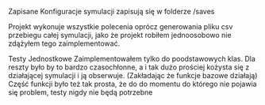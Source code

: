 Zapisane Konfiguracje symulacji zapisują się w folderze /saves

Projekt wykonuje wszystkie polecenia oprócz generowania pliku csv przebiegu całej symulacji, jako że projekt robiłem jednoosobowo nie zdążyłem tego zaimplementować.


Testy Jednostkowe Zaimplementowałem tylko do poodstawowych klas. Dla reszty było by to bardzo czasochłonne, a i tak dużo prościej kożysta się z działającej symulacji i ją obserwuje. (Zakładając że funkcje bazowe działają)
Część funkcji było też tak prosta, że do do momentu do którego nie pojawia się problem, testy nigdy nie będą potrzebne
